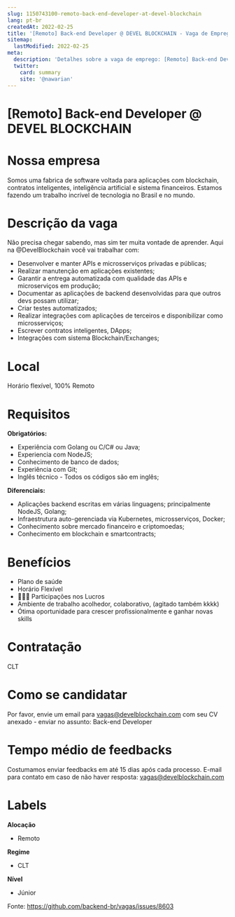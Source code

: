 ```yaml
---
slug: 1150743100-remoto-back-end-developer-at-devel-blockchain
lang: pt-br
createdAt: 2022-02-25
title: '[Remoto] Back-end Developer @ DEVEL BLOCKCHAIN - Vaga de Emprego'
sitemap:
  lastModified: 2022-02-25
meta:
  description: 'Detalhes sobre a vaga de emprego: [Remoto] Back-end Developer @ DEVEL BLOCKCHAIN'
  twitter:
    card: summary
    site: '@nawarian'
---
```


# [Remoto] Back-end Developer @ DEVEL BLOCKCHAIN

# **Nossa empresa**
Somos uma fabrica de software voltada para aplicações com blockchain, contratos inteligentes, inteligência artificial e sistema financeiros. Estamos fazendo um trabalho incrível de tecnologia no Brasil e no mundo.

# **Descrição da vaga**
Não precisa chegar sabendo, mas sim ter muita vontade de aprender. Aqui na @DevelBlockchain você vai trabalhar com:

- Desenvolver e manter APIs e microsserviços privadas e públicas;
- Realizar manutenção em aplicações existentes;
- Garantir a entrega automatizada com qualidade das APIs e microserviços em produção;
- Documentar as aplicações de backend desenvolvidas para que outros devs possam utilizar;
- Criar testes automatizados;
- Realizar integrações com aplicações de terceiros e disponibilizar como microsserviços;
- Escrever contratos inteligentes, DApps;
- Integrações com sistema Blockchain/Exchanges;

# **Local**
Horário flexível, 100% Remoto

# **Requisitos**
**Obrigatórios:**

- Experiência com Golang ou C/C# ou Java;
- Experiencia com NodeJS;
- Conhecimento de banco de dados;
- Experiência com Git;
- Inglês técnico - Todos os códigos são em inglês;

**Diferenciais:**

- Aplicações backend escritas em várias linguagens; principalmente NodeJS, Golang;
- Infraestrutura auto-gerenciada via Kubernetes, microsserviços, Docker;
- Conhecimento sobre mercado financeiro e criptomoedas;
- Conhecimento em blockchain e smartcontracts;

# **Benefícios**
- Plano de saúde
- Horário Flexível
- 🚀🚀🚀 Participações nos Lucros
- Ambiente de trabalho acolhedor, colaborativo, (agitado também kkkk)
- Ótima oportunidade para crescer profissionalmente e ganhar novas skills

# **Contratação**
CLT

# **Como se candidatar**
Por favor, envie um email para [vagas@develblockchain.com](mailto:vagas@develblockchain.com) com seu CV anexado - enviar no assunto: Back-end Developer

# **Tempo médio de feedbacks**
Costumamos enviar feedbacks em até 15 dias após cada processo.
E-mail para contato em caso de não haver resposta: [vagas@develblockchain.com](mailto:vagas@develblockchain.com)

# **Labels**
**Alocação**

- Remoto

**Regime**
- CLT

**Nível**
- Júnior





Fonte: https://github.com/backend-br/vagas/issues/8603